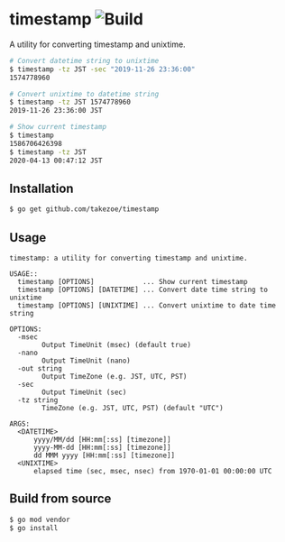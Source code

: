 timestamp ![Build](https://github.com/takezoe/timestamp/workflows/Build/badge.svg)
========
A utility for converting timestamp and unixtime.

```bash
# Convert datetime string to unixtime
$ timestamp -tz JST -sec "2019-11-26 23:36:00"
1574778960

# Convert unixtime to datetime string
$ timestamp -tz JST 1574778960
2019-11-26 23:36:00 JST

# Show current timestamp
$ timestamp
1586706426398
$ timestamp -tz JST
2020-04-13 00:47:12 JST
```

## Installation

```bash
$ go get github.com/takezoe/timestamp
```

## Usage

```
timestamp: a utility for converting timestamp and unixtime.

USAGE::
  timestamp [OPTIONS]            ... Show current timestamp
  timestamp [OPTIONS] [DATETIME] ... Convert date time string to unixtime
  timestamp [OPTIONS] [UNIXTIME] ... Convert unixtime to date time string

OPTIONS:
  -msec
        Output TimeUnit (msec) (default true)
  -nano
        Output TimeUnit (nano)
  -out string
        Output TimeZone (e.g. JST, UTC, PST)
  -sec
        Output TimeUnit (sec)
  -tz string
        TimeZone (e.g. JST, UTC, PST) (default "UTC")

ARGS:
  <DATETIME>
      yyyy/MM/dd [HH:mm[:ss] [timezone]]
      yyyy-MM-dd [HH:mm[:ss] [timezone]]
      dd MMM yyyy [HH:mm[:ss] [timezone]]
  <UNIXTIME>
      elapsed time (sec, msec, nsec) from 1970-01-01 00:00:00 UTC
```

## Build from source

```bash
$ go mod vendor
$ go install
```

